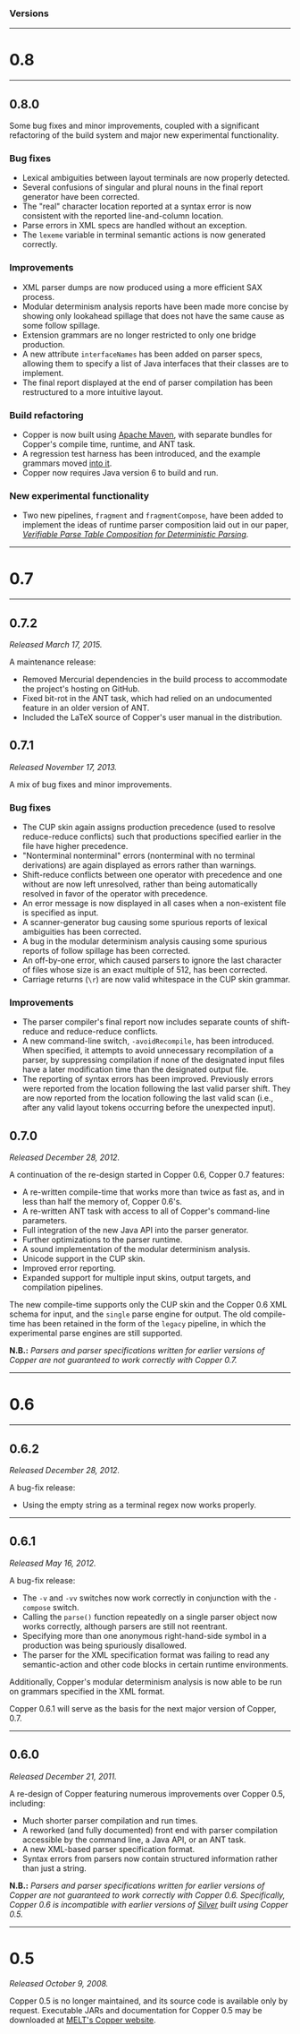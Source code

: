 ### Versions ###

---

# 0.8 #

---

## 0.8.0 ##

Some bug fixes and minor improvements, coupled with a significant refactoring of the build system and major new experimental functionality.

### Bug fixes ###

* Lexical ambiguities between layout terminals are now properly detected.
* Several confusions of singular and plural nouns in the final report generator have been corrected.
* The "real" character location reported at a syntax error is now consistent with the reported line-and-column location.
* Parse errors in XML specs are handled without an exception.
* The `lexeme` variable in terminal semantic actions is now generated correctly.

### Improvements ###

* XML parser dumps are now produced using a more efficient SAX process.
* Modular determinism analysis reports have been made more concise by
  showing only lookahead spillage that does not have the same cause as
  some follow spillage.
* Extension grammars are no longer restricted to only one bridge production.
* A new attribute `interfaceNames` has been added on parser specs, allowing
  them to specify a list of Java interfaces that their classes are to implement.
* The final report displayed at the end of parser compilation has been restructured to a more intuitive layout.

### Build refactoring ###

* Copper is now built using [Apache Maven](http://maven.apache.org), with separate bundles for Copper's compile time, runtime, and ANT task.
* A regression test harness has been introduced, and the example grammars moved [into it](https://github.com/melt-umn/copper/tree/master/src/edu.umn.cs.melt.copper.test/resources/test/grammars).
* Copper now requires Java version 6 to build and run.

### New experimental functionality ###

* Two new pipelines, `fragment` and `fragmentCompose`, have been added to implement the ideas of runtime parser composition laid out in our paper, _[Verifiable Parse Table Composition for Deterministic Parsing](http://www.umsec.umn.edu/publications/Verifiable-Parse-Table-Composition-Deterministic-P)_.

---

# 0.7 #

---

## 0.7.2 ##

_Released March 17, 2015._

A maintenance release:

  * Removed Mercurial dependencies in the build process to accommodate the project's hosting on GitHub.
  * Fixed bit-rot in the ANT task, which had relied on an undocumented feature in an older version of ANT.
  * Included the LaTeX source of Copper's user manual in the distribution.

## 0.7.1 ##

_Released November 17, 2013._

A mix of bug fixes and minor improvements.

### Bug fixes ###

  * The CUP skin again assigns production precedence (used to resolve reduce-reduce conflicts) such that productions specified earlier in the file have higher precedence.
  * "Nonterminal nonterminal" errors (nonterminal with no terminal derivations) are again displayed as errors rather than warnings.
  * Shift-reduce conflicts between one operator with precedence and one without are now left unresolved, rather than being automatically resolved in favor of the operator with precedence.
  * An error message is now displayed in all cases when a non-existent file is specified as input.
  * A scanner-generator bug causing some spurious reports of lexical ambiguities has been corrected.
  * A bug in the modular determinism analysis causing some spurious reports of follow spillage has been corrected.
  * An off-by-one error, which caused parsers to ignore the last character of files whose size is an exact multiple of 512, has been corrected.
  * Carriage returns (`\r`) are now valid whitespace in the CUP skin grammar.

### Improvements ###

  * The parser compiler's final report now includes separate counts of shift-reduce and reduce-reduce conflicts.
  * A new command-line switch, `-avoidRecompile`, has been introduced. When specified, it attempts to avoid unnecessary recompilation of a parser, by suppressing compilation if none of the designated input files have a later modification time than the designated output file.
  * The reporting of syntax errors has been improved. Previously errors were reported from the location following the last valid parser shift. They are now reported from the location following the last valid scan (i.e., after any valid layout tokens occurring before the unexpected input).


## 0.7.0 ##

_Released December 28, 2012._

A continuation of the re-design started in Copper 0.6, Copper 0.7 features:

  * A re-written compile-time that works more than twice as fast as, and in less than half the memory of, Copper 0.6's.
  * A re-written ANT task with access to all of Copper's command-line parameters.
  * Full integration of the new Java API into the parser generator.
  * Further optimizations to the parser runtime.
  * A sound implementation of the modular determinism analysis.
  * Unicode support in the CUP skin.
  * Improved error reporting.
  * Expanded support for multiple input skins, output targets, and compilation pipelines.

The new compile-time supports only the CUP skin and the Copper 0.6 XML schema for input, and the `single` parse engine for output. The old compile-time has been retained in the form of the `legacy` pipeline, in which the experimental parse engines are still supported.

**N.B.:** _Parsers and parser specifications written for earlier versions of Copper are not guaranteed to work correctly with Copper 0.7._


---

# 0.6 #

---

## 0.6.2 ##

_Released December 28, 2012._

A bug-fix release:

  * Using the empty string as a terminal regex now works properly.

---

## 0.6.1 ##

_Released May 16, 2012._

A bug-fix release:

  * The `-v` and `-vv` switches now work correctly in conjunction with the `-compose` switch.
  * Calling the `parse()` function repeatedly on a single parser object now works correctly, although parsers are still not reentrant.
  * Specifying more than one anonymous right-hand-side symbol in a production was being spuriously disallowed.
  * The parser for the XML specification format was failing to read any semantic-action and other code blocks in certain runtime environments.

Additionally, Copper's modular determinism analysis is now able to be run on grammars specified in the XML format.

Copper 0.6.1 will serve as the basis for the next major version of Copper, 0.7.


---

## 0.6.0 ##

_Released December 21, 2011._

A re-design of Copper featuring numerous improvements over Copper 0.5, including:

  * Much shorter parser compilation and run times.
  * A reworked (and fully documented) front end with parser compilation accessible by the command line, a Java API, or an ANT task.
  * A new XML-based parser specification format.
  * Syntax errors from parsers now contain structured information rather than just a string.

**N.B.:** _Parsers and parser specifications written for earlier versions of Copper are not guaranteed to work correctly with Copper 0.6. Specifically, Copper 0.6 is incompatible with earlier versions of [Silver](http://melt.cs.umn.edu/silver) built using Copper 0.5._


---

# 0.5 #

_Released October 9, 2008._

Copper 0.5 is no longer maintained, and its source code is available only by request. Executable JARs and documentation for Copper 0.5 may be downloaded at [MELT's Copper website](http://melt.cs.umn.edu).